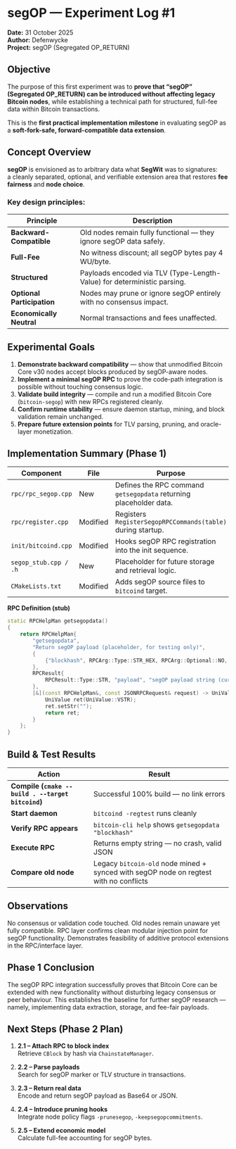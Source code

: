 # segOP — Experiment Log #1
**Date:** 31 October 2025  
**Author:** Defenwycke  
**Project:** segOP (Segregated OP_RETURN)

## Objective

The purpose of this first experiment was to **prove that “segOP” (Segregated OP_RETURN) can be introduced without affecting legacy Bitcoin nodes**, while establishing a technical path for structured, full-fee data within Bitcoin transactions.

This is the **first practical implementation milestone** in evaluating segOP as a **soft-fork-safe, forward-compatible data extension**.

## Concept Overview

**segOP** is envisioned as to arbitrary data what **SegWit** was to signatures:  
a cleanly separated, optional, and verifiable extension area that restores **fee fairness** and **node choice**.

### Key design principles:

| Principle | Description |
|------------|-------------|
| **Backward-Compatible** | Old nodes remain fully functional — they ignore segOP data safely. |
| **Full-Fee** | No witness discount; all segOP bytes pay 4 WU/byte. |
| **Structured** | Payloads encoded via TLV (Type-Length-Value) for deterministic parsing. |
| **Optional Participation** | Nodes may prune or ignore segOP entirely with no consensus impact. |
| **Economically Neutral** | Normal transactions and fees unaffected. |

## Experimental Goals

1. **Demonstrate backward compatibility** — show that unmodified Bitcoin Core v30 nodes accept blocks produced by segOP-aware nodes.  
2. **Implement a minimal segOP RPC** to prove the code-path integration is possible without touching consensus logic.  
3. **Validate build integrity** — compile and run a modified Bitcoin Core (`bitcoin-segop`) with new RPCs registered cleanly.  
4. **Confirm runtime stability** — ensure daemon startup, mining, and block validation remain unchanged.  
5. **Prepare future extension points** for TLV parsing, pruning, and oracle-layer monetization.

## Implementation Summary (Phase 1)

| Component | File | Purpose |
|------------|------|----------|
| `rpc/rpc_segop.cpp` | New | Defines the RPC command `getsegopdata` returning placeholder data. |
| `rpc/register.cpp` | Modified | Registers `RegisterSegopRPCCommands(table)` during startup. |
| `init/bitcoind.cpp` | Modified | Hooks segOP RPC registration into the init sequence. |
| `segop_stub.cpp / .h` | New | Placeholder for future storage and retrieval logic. |
| `CMakeLists.txt` | Modified | Adds segOP source files to `bitcoind` target. |

**RPC Definition (stub)**  
```cpp
static RPCHelpMan getsegopdata()
{
    return RPCHelpMan{
        "getsegopdata",
        "Return segOP payload (placeholder, for testing only)",
        {
            {"blockhash", RPCArg::Type::STR_HEX, RPCArg::Optional::NO, "Block hash to query."},
        },
        RPCResult{
            RPCResult::Type::STR, "payload", "segOP payload string (currently empty)"
        },
        [&](const RPCHelpMan&, const JSONRPCRequest& request) -> UniValue {
            UniValue ret(UniValue::VSTR);
            ret.setStr("");
            return ret;
        }
    };
}
```
## Build & Test Results

| Action | Result |
|---------|---------|
| **Compile (`cmake --build . --target bitcoind`)** | Successful 100% build — no link errors |
| **Start daemon** | `bitcoind -regtest` runs cleanly |
| **Verify RPC appears** | `bitcoin-cli help` shows `getsegopdata "blockhash"` |
| **Execute RPC** | Returns empty string — no crash, valid JSON |
| **Compare old node** | Legacy `bitcoin-old` node mined + synced with segOP node on regtest with no conflicts |

## Observations

No consensus or validation code touched.
Old nodes remain unaware yet fully compatible.
RPC layer confirms clean modular injection point for segOP functionality.
Demonstrates feasibility of additive protocol extensions in the RPC/interface layer.

## Phase 1 Conclusion

The segOP RPC integration successfully proves that Bitcoin Core can be extended with new functionality
without disturbing legacy consensus or peer behaviour.
This establishes the baseline for further segOP research — namely, implementing data extraction,
storage, and fee-fair payloads.

## Next Steps (Phase 2 Plan)

1. **2.1 – Attach RPC to block index**  
   Retrieve `CBlock` by hash via `ChainstateManager`.

2. **2.2 – Parse payloads**  
   Search for segOP marker or TLV structure in transactions.

3. **2.3 – Return real data**  
   Encode and return segOP payload as Base64 or JSON.

4. **2.4 – Introduce pruning hooks**  
   Integrate node policy flags `-prunesegop`, `-keepsegopcommitments`.

5. **2.5 – Extend economic model**  
   Calculate full-fee accounting for segOP bytes.


